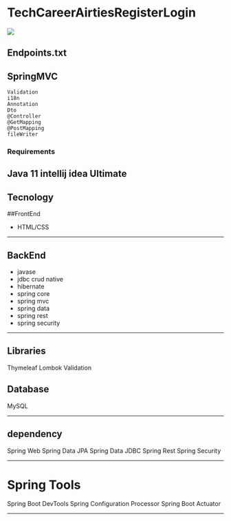 # TechCareerAirtiesRegisterLogin
![](https://komarev.com/ghpvc/?username=KaganMercan)

## Endpoints.txt

## SpringMVC
```shell
Validation
i18n
Annotation
Dto
@Controller
@GetMapping
@PostMapping
fileWriter
```
### Requirements
Java 11
intellij idea Ultimate
---


## Tecnology
##FrontEnd
* HTML/CSS
---

## BackEnd
* javase
* jdbc crud native
* hibernate
* spring core
* spring mvc
* spring data
* spring rest
* spring security

---

## Libraries
Thymeleaf
Lombok
Validation

## Database
MySQL

---
## dependency
Spring Web
Spring Data JPA
Spring Data JDBC
Spring Rest
Spring Security

---
# Spring Tools
Spring Boot DevTools
Spring Configuration Processor
Spring Boot Actuator

---



